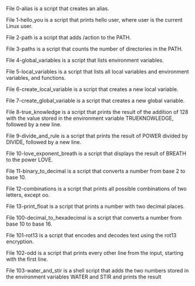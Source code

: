 File 0-alias is a script that creates an alias.

File 1-hello_you is a script that prints hello user, where user is the current Linux user.

File 2-path is a script that adds /action to the PATH.

File 3-paths is a script that counts the number of directories in the PATH.

File 4-global_variables is a script that lists environment variables.

File 5-local_variables is a script that lists all local variables and environment variables, and functions.

File 6-create_local_variable is a script that creates a new local variable.

File 7-create_global_variable is a script that creates a new global variable.

File 8-true_knowledge is a script that prints the result of the addition of 128 with the value stored in the environment variable TRUEKNOWLEDGE, followed by a new line.

File 9-divide_and_rule is a script that prints the result of POWER divided by DIVIDE, followed by a new line.

File 10-love_exponent_breath is a script that displays the result of BREATH to the power LOVE.

File 11-binary_to_decimal is a script that converts a number from base 2 to base 10.

File 12-combinations is a script that prints all possible combinations of two letters, except oo.

File 13-print_float is a script that prints a number with two decimal places.

File 100-decimal_to_hexadecimal is a script that converts a number from base 10 to base 16.

File 101-rot13 is a script that encodes and decodes text using the rot13 encryption.

File 102-odd is a script that prints every other line from the input, starting with the first line.

File 103-water_and_stir is a shell script that adds the two numbers stored in the environment variables WATER and STIR and prints the result

